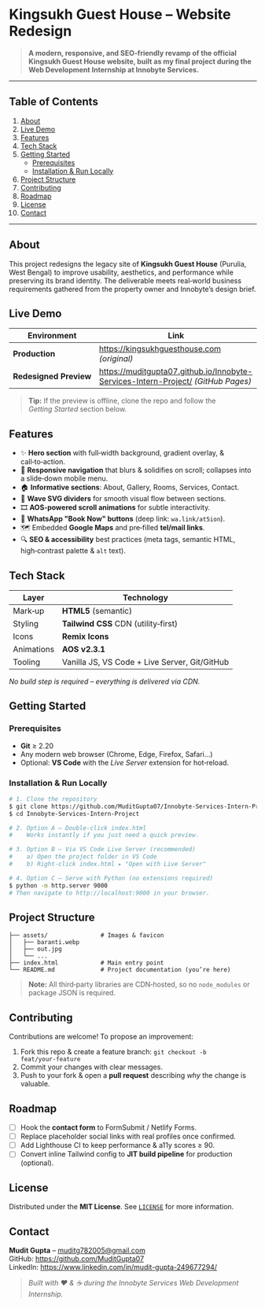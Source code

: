 # Kingsukh Guest House – Website Redesign

> **A modern, responsive, and SEO‑friendly revamp of the official Kingsukh Guest House website, built as my final project during the Web Development Internship at Innobyte Services.**

---

## Table of Contents
1. [About](#about)
2. [Live Demo](#live-demo)
3. [Features](#features)
4. [Tech Stack](#tech-stack)
5. [Getting Started](#getting-started)
   - [Prerequisites](#prerequisites)
   - [Installation & Run Locally](#installation--run-locally)
6. [Project Structure](#project-structure)
7. [Contributing](#contributing)
8. [Roadmap](#roadmap)
9. [License](#license)
10. [Contact](#contact)

---

## About
This project redesigns the legacy site of **Kingsukh Guest House** (Purulia, West Bengal) to improve usability, aesthetics, and performance while preserving its brand identity. The deliverable meets real‑world business requirements gathered from the property owner and Innobyte’s design brief.

## Live Demo
| Environment | Link |
|-------------|------|
| **Production** | <https://kingsukhguesthouse.com> *(original)* |
| **Redesigned Preview** | <https://muditgupta07.github.io/Innobyte-Services-Intern-Project/> *(GitHub Pages)* |

> **Tip:** If the preview is offline, clone the repo and follow the _Getting Started_ section below.

## Features
- ✨ **Hero section** with full‑width background, gradient overlay, & call‑to‑action.
- 📱 **Responsive navigation** that blurs & solidifies on scroll; collapses into a slide‑down mobile menu.
- 🏠 **Informative sections**: About, Gallery, Rooms, Services, Contact.
- 🌊 **Wave SVG dividers** for smooth visual flow between sections.
- 🎞️ **AOS‑powered scroll animations** for subtle interactivity.
- 💬 **WhatsApp "Book Now" buttons** (deep link: `wa.link/at5ion`).
- 🗺️ Embedded **Google Maps** and pre‑filled **tel/mail links**.
- 🔍 **SEO & accessibility** best practices (meta tags, semantic HTML, high‑contrast palette & `alt` text).

## Tech Stack
| Layer | Technology |
|-------|------------|
| Mark‑up | **HTML5** (semantic) |
| Styling | **Tailwind CSS** CDN (utility‑first) |
| Icons | **Remix Icons** |
| Animations | **AOS v2.3.1** |
| Tooling | Vanilla JS, VS Code + Live Server, Git/GitHub |

_No build step is required – everything is delivered via CDN._

## Getting Started
### Prerequisites
- **Git** ≥ 2.20
- Any modern web browser (Chrome, Edge, Firefox, Safari…)
- Optional: **VS Code** with the _Live Server_ extension for hot‑reload.

### Installation & Run Locally
```bash
# 1. Clone the repository
$ git clone https://github.com/MuditGupta07/Innobyte-Services-Intern-Project.git
$ cd Innobyte-Services-Intern-Project

# 2. Option A – Double‑click index.html
#    Works instantly if you just need a quick preview.

# 3. Option B – Via VS Code Live Server (recommended)
#    a) Open the project folder in VS Code
#    b) Right‑click index.html ▸ "Open with Live Server"

# 4. Option C – Serve with Python (no extensions required)
$ python -m http.server 9000
# Then navigate to http://localhost:9000 in your browser.
```

## Project Structure
```text
├── assets/               # Images & favicon
│   ├── baranti.webp
│   ├── out.jpg
│   └── ...
├── index.html            # Main entry point
└── README.md             # Project documentation (you’re here)
```
> **Note:** All third‑party libraries are CDN‑hosted, so no `node_modules` or package JSON is required.

## Contributing
Contributions are welcome! To propose an improvement:
1. Fork this repo & create a feature branch: `git checkout -b feat/your‑feature`  
2. Commit your changes with clear messages.
3. Push to your fork & open a **pull request** describing _why_ the change is valuable.

## Roadmap
- [ ] Hook the **contact form** to FormSubmit / Netlify Forms.
- [ ] Replace placeholder social links with real profiles once confirmed.
- [ ] Add Lighthouse CI to keep performance & a11y scores ≥ 90.
- [ ] Convert inline Tailwind config to **JIT build pipeline** for production (optional).

## License
Distributed under the **MIT License**. See [`LICENSE`](LICENSE) for more information.

## Contact
**Mudit Gupta** – muditg782005@gmail.com  
GitHub: <https://github.com/MuditGupta07>  
LinkedIn: <https://www.linkedin.com/in/mudit-gupta-249677294/>

> _Built with ❤️ & ☕ during the Innobyte Services Web Development Internship._
